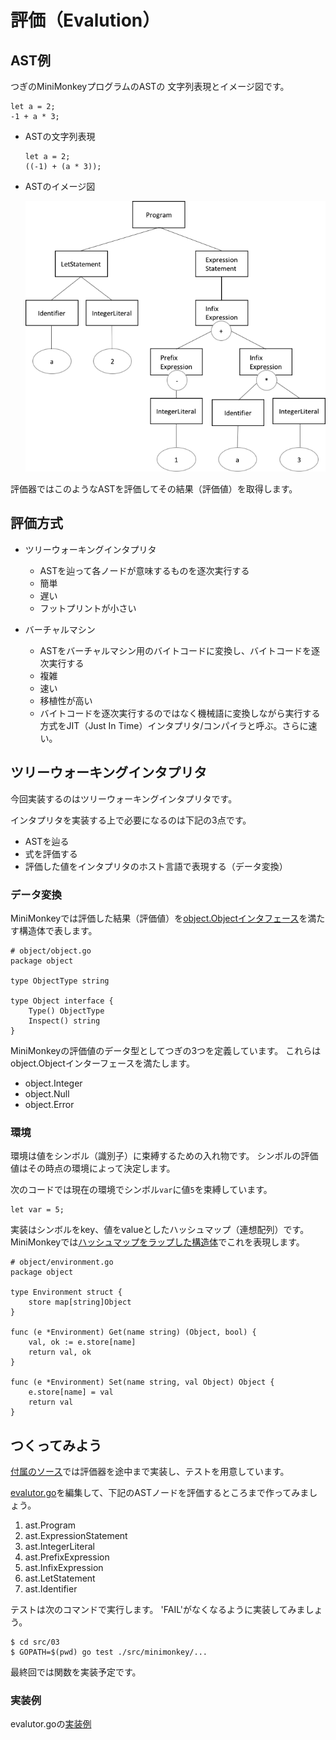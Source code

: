 # 評価（Evalution）


## AST例

つぎのMiniMonkeyプログラムのASTの 文字列表現とイメージ図です。

    let a = 2;
    -1 + a * 3;

* ASTの文字列表現

    ```
    let a = 2;
    ((-1) + (a * 3));
    ```

* ASTのイメージ図

    ![AST](img/ast.png)

評価器ではこのようなASTを評価してその結果（評価値）を取得します。


## 評価方式

* ツリーウォーキングインタプリタ

    - ASTを辿って各ノードが意味するものを逐次実行する
    - 簡単
    - 遅い
    - フットプリントが小さい

* バーチャルマシン

    - ASTをバーチャルマシン用のバイトコードに変換し、バイトコードを逐次実行する
    - 複雑
    - 速い
    - 移植性が高い
    - バイトコードを逐次実行するのではなく機械語に変換しながら実行する方式をJIT（Just In Time）インタプリタ/コンパイラと呼ぶ。さらに速い。


## ツリーウォーキングインタプリタ

今回実装するのはツリーウォーキングインタプリタです。

インタプリタを実装する上で必要になるのは下記の3点です。

* ASTを辿る
* 式を評価する
* 評価した値をインタプリタのホスト言語で表現する（データ変換）


### データ変換

MiniMonkeyでは評価した結果（評価値）を[object.Objectインタフェース](src/03/src/minimonkey/object/object.go)を満たす構造体で表します。

    # object/object.go
    package object

    type ObjectType string

    type Object interface {
        Type() ObjectType
        Inspect() string
    }

MiniMonkeyの評価値のデータ型としてつぎの3つを定義しています。
これらはobject.Objectインターフェースを満たします。

* object.Integer
* object.Null
* object.Error


### 環境

環境は値をシンボル（識別子）に束縛するための入れ物です。
シンボルの評価値はその時点の環境によって決定します。

次のコードでは現在の環境でシンボル`var`に値`5`を束縛しています。

    let var = 5;

実装はシンボルをkey、値をvalueとしたハッシュマップ（連想配列）です。
MiniMonkeyでは[ハッシュマップをラップした構造体](src/03/src/minimonkey/object/environment.go)でこれを表現します。

    # object/environment.go
    package object 

    type Environment struct {
        store map[string]Object
    }

    func (e *Environment) Get(name string) (Object, bool) {
        val, ok := e.store[name]
        return val, ok
    }

    func (e *Environment) Set(name string, val Object) Object {
        e.store[name] = val
        return val
    }


## つくってみよう

[付属のソース](src/03/src/minimonkey)では評価器を途中まで実装し、テストを用意しています。

[evalutor.go](src/03/src/minimonkey/evalutor/evalutor.go)を編集して、下記のASTノードを評価するところまで作ってみましょう。

1. ast.Program
2. ast.ExpressionStatement
3. ast.IntegerLiteral
4. ast.PrefixExpression
5. ast.InfixExpression
6. ast.LetStatement
7. ast.Identifier

テストは次のコマンドで実行します。
'FAIL'がなくなるように実装してみましょう。

    $ cd src/03
    $ GOPATH=$(pwd) go test ./src/minimonkey/...

最終回では関数を実装予定です。

### 実装例

evalutor.goの[実装例](src/03/src/minimonkey/evalutor/_evalutor.go)

